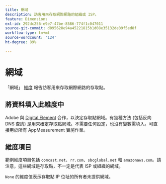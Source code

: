 ```yaml
---
title: 網域
description: 訪客用來存取網際網路的組織或 ISP。
feature: Dimensions
exl-id: 292dc256-e9e7-47be-8586-774f1c047011
source-git-commit: d095628e94a45221815b1d08e35132de09f5ed8f
workflow-type: tm+mt
source-wordcount: '124'
ht-degree: 89%

---
```


# 網域

「網域」 [維度](overview.md) 報告訪客用來存取網際網路的存取點。

## 將資料填入此維度中

Adobe 與 [Digital Element](https://www.digitalelement.com/) 合作，以決定存取點網域。有幾種方法 (包括反向 DNS 查詢) 是用來確定存取點網域。不需要任何設定，也沒有變數需填入。可直接用於所有 AppMeasurement 實施作業。

## 維度項目

範例維度項目包括 `comcast.net`、`rr.com`、`sbcglobal.net` 和 `amazonaws.com`。請注意，這些網域是存取點，不一定是代表 ISP 或組織的網域。

`None` 的維度值表示存取點 IP 位址的所有者未提供網域。
